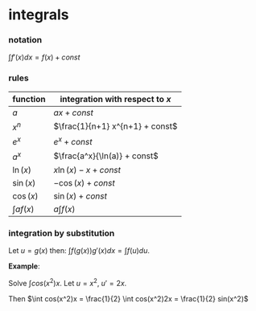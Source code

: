 # integrals

### notation

$\int f'(x) dx = f(x) + const$

### rules

| function     | integration with respect to $x$ |
| ------------ | ------------------------------- |
| $a$          | $ax + const$                    |
| $x^n$        | $\frac{1}{n+1} x^{n+1} + const$ |
| $e^x$        | $e^x + const$                   |
| $a^x$        | $\frac{a^x}{\ln(a)} + const$    |
| $\ln(x)$     | $x\ln(x) - x + const$           |
| $\sin(x)$    | $-\cos(x) + const$              |
| $\cos(x)$    | $\sin(x) + const$               |
| $\int af(x)$ | $a \int f(x)$                   |

### integration by substitution

Let $u = g(x)$ then: $\int f(g(x))g'(x) dx = \int f(u)du$.

**Example**:

Solve $\int cos(x^2)x$. Let $u = x^2$, $u' = 2x$.

Then $\int cos(x^2)x = \frac{1}{2} \int cos(x^2)2x = \frac{1}{2} sin(x^2)$
